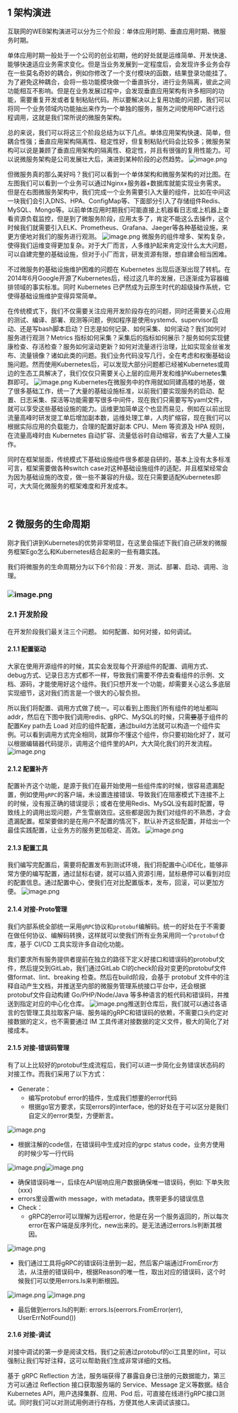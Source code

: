 ## 1 架构演进
互联网的WEB架构演进可以分为三个阶段：单体应用时期、垂直应用时期、微服务时期。


单体应用时期一般处于一个公司的创业初期，他的好处就是运维简单、开发快速、能够快速适应业务需求变化。但是当业务发展到一定程度后，会发现许多业务会存在一些莫名奇妙的耦合，例如你修改了一个支付模块的函数，结果登录功能挂了。为了避免这种耦合，会将一些功能模块做一个垂直拆分，进行业务隔离，彼此之间功能相互不影响。但是在业务发展过程中，会发现垂直应用架构有许多相同的功能，需要重复开发或者复制粘贴代码。所以要解决以上复用功能的问题，我们可以将同一个业务领域内功能抽出来作为一个单独的服务，~~​~~服务之间使用RPC进行远程调用，这就是我们常所说的微服务架构。

总的来说，我们可以将这三个阶段总结为以下几点。单体应用架构快速、简单，但~~​~~耦合性强；垂直应用架构隔离性、稳定性好，但复制粘贴代码会比较多；微服务架构可以说是兼顾了垂直应用架构的隔离性、稳定性，并且有很强的复用性能力。可以说微服务架构是公司发展壮大后，演进到某种阶段的必然趋势。
![image.png](https://cdn.nlark.com/yuque/0/2021/png/497518/1631804426745-bfdece05-88ce-4a80-837c-ea3ea76988fd.png#clientId=ue5f57623-9a54-4&crop=0&crop=0&crop=1&crop=1&from=paste&height=319&id=u99f16720&margin=%5Bobject%20Object%5D&name=image.png&originHeight=319&originWidth=1178&originalType=binary&ratio=1&rotation=0&showTitle=false&size=36623&status=done&style=none&taskId=u67863f76-ed23-4e1b-8f51-37195047aae&title=&width=1178)


但微服务真的那么美好吗？我们可以看到一个单体架构和微服务架构的对比图。在左图我们可以看到一个业务可以通过Nginx+服务器+数据库就能实现业务需求。但是在右图微服务架构中，我们完成一个业务需要引入大量的组件，比如在中间这一块我们会引入DNS、HPA、ConfigMap等、下面部分引入了存储组件Redis、MySQL、Mongo等。以前~~​~~单体应用时期我们可能直接上机器看日志或上机器上查看资源负载监控，但是到了微服务阶段，应用太多了，肯定不能这么去操作，这个时候我们就需要引入ELK、Prometheus、Grafana、Jaeger等各种基础设施，来更方便地对我们的服务进行观测。
![image.png](https://cdn.nlark.com/yuque/0/2021/png/497518/1631261406902-fbfba61d-5186-4efa-999e-6ab1a638e2ff.png#clientId=u9a05a0ae-3d87-4&crop=0&crop=0&crop=1&crop=1&from=paste&height=514&id=u117c8c43&margin=%5Bobject%20Object%5D&name=image.png&originHeight=514&originWidth=1192&originalType=binary&ratio=1&rotation=0&showTitle=false&size=119025&status=done&style=none&taskId=u191bd5b7-c43f-42d6-9ad9-c1e152360d5&title=&width=1192)
微服务的组件增多、架构复杂，使得我们运维变得更加复杂。对于大厂而言，人多维护起来肯定没什么太大问题，可以自建完整的基础设施，但对于小厂而言，研发资源有限，想自建会相当困难~~​~~。
​

不过微服务的基础设施维护困难的问题在 Kubernetes 出现后逐渐出现了转机。在2014年6月Google开源了Kubernetes后，经过这几年的发展，已逐渐成为容器编排领域的事实标准。同时 Kubernetes 已俨然成为云原生时代的超级操作系统，它使得基础设施维护变得异常~~​~~简单。
~~​~~

在传统模式下，我们不仅需要关注应用开发阶段存在的问题，同时还需要关心应用的测试、编译、部署、观测等问题，例如程序是使用systemd、supervisor启动、还是写bash脚本启动？日志是如何记录、如何采集、如何滚动？我们如何对服务进行观测？Metrics 指标如何采集？采集后的指标如何展示？服务如何实现健康检查、存活检查？服务如何滚动更新？如何对流量进行治理，比如实现金丝雀发布、流量镜像？诸如此类的问题。我们业务代码没写几行，全在考虑和权衡基础设施问题。然而~~​~~使用Kubernetes后，可以发现大部分问题都已经被Kubernetes或周边的生态工具解决了，我们仅仅只需要关心上层的应用开发和维护Kubernetes集群即可。
![image.png](https://cdn.nlark.com/yuque/0/2021/png/497518/1631261444256-a8a6d376-f89f-4618-bee9-318d5b08ab40.png#clientId=u9a05a0ae-3d87-4&crop=0&crop=0&crop=1&crop=1&from=paste&height=464&id=UyWn3&margin=%5Bobject%20Object%5D&name=image.png&originHeight=464&originWidth=1173&originalType=binary&ratio=1&rotation=0&showTitle=false&size=80190&status=done&style=none&taskId=u9bac8cb3-04cf-4065-8456-08bfb7ce023&title=&width=1173)
Kubernetes在微服务中的作用就如同建高楼的地基，做了很多基础工作，统一了大量的基础设施标准，以前我们要实现服务的启动、配置、日志采集、探活等功能需要写很多中间件，现在我们只需要写写yaml文件，就可以享受这些基础设施的能力。运维更加简单这个也显而易见，例如在以前出现流量高峰时研发提工单后增加副本数，运维处理工单，人肉扩缩容，现在我们可以根据实际应用的负载能力，合理的配置好副本 CPU、Mem 等资源及 HPA 规则，在流量高峰时由 Kubernetes 自动扩容、流量低谷时自动缩容，省去了大量人工操作。
​

~~​~~同时在框架层面，传统模式下基础设施组件很多都是自研的，基本上没有太多标准可言，框架需要做各种switch case对这种基础设施组件的适配，并且框架经常会为因为基础设施的改变，做一些不兼容的升级。现在只需要适配Kubernetes即可，大大简化微服务的框架难度和开发成本。


​

## 2 微服务的生命周期
刚才我们讲到Kubernetes的优势非常明显，在这里会描述下我们自己研发的微服务框架Ego怎么和Kubernetes结合起来的一些有趣实践。
​

我们将微服务的生命周期分为以下6个阶段：开发、测试、部署、启动、调用、治理。
### ![image.png](https://cdn.nlark.com/yuque/0/2021/png/497518/1631261281413-347cec08-03e5-4195-b19b-cfcd4ed115dc.png#clientId=u9a05a0ae-3d87-4&crop=0&crop=0&crop=1&crop=1&from=paste&height=145&id=u7f5f289e&margin=%5Bobject%20Object%5D&name=image.png&originHeight=145&originWidth=725&originalType=binary&ratio=1&rotation=0&showTitle=false&size=15939&status=done&style=none&taskId=ue90bbaf6-b8f8-4743-963a-284387547a6&title=&width=725)
### 2.1 开发阶段
在开发阶段我们最关注三个问题。 如何配置、如何对接，如何~~​~~调试。
​

#### 2.1.1 配置驱动
大家在使用开源组件的时候，其实会发现每个开源组件的配置、调用方式、debug方式、记录日志方式都不一样，导致我们需要不停去查看组件的示例、文档、源码，才能使用好这个组件。我们只想开发一个功能，却需要关心这么多底层实现细节，这对我们而言~~​~~是一个很大的心智负担。


所以我们将配置、调用方式做了统一。可以看到上图我们所有组件的地址都叫addr，然后在下图中我们调用redis、gRPC、MySQL的时候，只需~~要​~~基于组件的配置Key path去 Load 对应的组件配置，通过build方法就可以构造一个组件实例。可以看到调用方式完全相同，就算你不懂这个组件，你只要初始化好了，就可以根据编辑器代码提示，调用这个组件里的API，大大简化我们的开发流程。
![image.png](https://cdn.nlark.com/yuque/0/2021/png/497518/1631261241446-dcab1c73-859b-44c2-a895-792673154432.png#clientId=u9a05a0ae-3d87-4&crop=0&crop=0&crop=1&crop=1&from=paste&height=459&id=u545d0e96&margin=%5Bobject%20Object%5D&name=image.png&originHeight=459&originWidth=867&originalType=binary&ratio=1&rotation=0&showTitle=false&size=113628&status=done&style=none&taskId=u18a824a7-05ba-45ef-9872-8387fb51c4f&title=&width=867)
​

#### 2.1.2 配置补齐
配置补齐这个功能，是源于我们在最开始使用一些组件库的时候，很容易遗漏配置，例如使用`gRPC`的客户端，未设置连接错误、导致我们在阻塞模式下连接不上的时候，没有报正确的错误提示；或者在使用Redis、MySQL没有超时配置，导致线上的调用出现问题，产生雪崩效应。这些都是因为我们对组件的不熟悉，才会遗漏配置。框架要做的是在用户不配置的情况下，默认补齐这些配置，并给出一个最佳实践配置，让业务方的服务更加稳定、高效。
![image.png](https://cdn.nlark.com/yuque/0/2021/png/497518/1631261307664-35cb9cac-41df-4f45-8511-6efb6e78266c.png#clientId=u9a05a0ae-3d87-4&crop=0&crop=0&crop=1&crop=1&from=paste&height=471&id=ube89a900&margin=%5Bobject%20Object%5D&name=image.png&originHeight=471&originWidth=582&originalType=binary&ratio=1&rotation=0&showTitle=false&size=85447&status=done&style=none&taskId=u6b915c16-bdd3-44b4-bc6b-d5ece4c12b1&title=&width=582)
#### 2.1.3 配置工具
我们编写完配置后，需要将配置发布到测试环境，我们将配置中心IDE化，能够非常方便的编写配置，通过鼠标右键，就可以插入资源引用，鼠标悬停可以看到对应的配置信息。通过配置中心，使我们在对比配置版本，发布，回滚，可以更加方便。
![image.png](https://cdn.nlark.com/yuque/0/2021/png/497518/1631262349303-8d7ba434-7c3e-4b09-8326-186192a1b256.png#clientId=u9a05a0ae-3d87-4&crop=0&crop=0&crop=1&crop=1&from=paste&height=528&id=u7efb695b&margin=%5Bobject%20Object%5D&name=image.png&originHeight=528&originWidth=867&originalType=binary&ratio=1&rotation=0&showTitle=false&size=136900&status=done&style=none&taskId=u7236f1f5-b375-4ed1-8989-b0f1c853364&title=&width=867)
#### 2.1.4 对接-Proto管理
我们内部系统全部统一采用`gRPC`协议和`protobuf`编解码。统一的好处在于不需要在做任何协议、编解码转换，这样就可以使我们所有业务采用同一个`protobuf`仓库，基于 CI/CD 工具实现许多自动化功能。
​

我们要求所有服务提供者提前在独立的路径下定义好接口和错误码的protobuf文件，然后提交到GitLab，我们通过GitLab CI的check阶段对变更的protobuf文件做format、lint、breaking 检查。然后在build阶段，会基于 protobuf 文件中的注释自动产生文档，并推送至内部的微服务管理系统接口平台中，还会根据protobuf文件自动构建  Go/PHP/Node/Java 等多种语言的桩代码和错误码，并推送到指定对应的中心化仓库~~​~~。
![image.png](https://cdn.nlark.com/yuque/0/2021/png/497518/1631262970245-eaa4f021-b177-44c2-97f4-36ca5f559c02.png#clientId=u9a05a0ae-3d87-4&crop=0&crop=0&crop=1&crop=1&from=paste&height=872&id=u4d28f4ff&margin=%5Bobject%20Object%5D&name=image.png&originHeight=872&originWidth=2560&originalType=binary&ratio=1&rotation=0&showTitle=false&size=530378&status=done&style=none&taskId=u524c77c7-787a-4658-b675-6ee68a1e14c&title=&width=2560)推送到仓库后，我们就可以通过各语言的包管理工具拉取客户端、服务端的gRPC和错误码的依赖，不需要口头约定对接数据的定义，也不需要通过 IM 工具传递对接数据的定义文件，极大的简化了对接成本~~​~~。
#### 
#### 2.1.5 对接-错误码管理
有了以上比较好的protobuf生成流程后，我们可以进一步简化业务错误状态码的对接工作。而我们采用了以下方式：~~​~~

- Generate：
    - 编写protobuf error的插件，生成我们想要的error代码
    - 根据go官方要求，实现errors的interface，他的好处在于可以区分是我们自定义的error类型，方便断言。

![image.png](https://cdn.nlark.com/yuque/0/2021/png/497518/1631805432392-23326c11-5be3-4295-9e79-502195d2829e.png#clientId=ue5f57623-9a54-4&crop=0&crop=0&crop=1&crop=1&from=paste&height=208&id=u2c4fe109&margin=%5Bobject%20Object%5D&name=image.png&originHeight=1087&originWidth=2560&originalType=binary&ratio=1&rotation=0&showTitle=false&size=435006&status=done&style=none&taskId=u766edfdb-1627-4483-9a5c-155971186ec&title=&width=491)

- 根据注解的code信，在错误码中生成对应的grpc status code，业务方使用的时候少写一行代码

![image.png](https://cdn.nlark.com/yuque/0/2021/png/497518/1631806163171-cc166add-6807-47fc-8d78-41715905193d.png#clientId=ue5f57623-9a54-4&crop=0&crop=0&crop=1&crop=1&from=paste&height=326&id=ub02b6816&margin=%5Bobject%20Object%5D&name=image.png&originHeight=326&originWidth=257&originalType=binary&ratio=1&rotation=0&showTitle=false&size=25655&status=done&style=none&taskId=u4101a16a-1413-415c-bc41-8ae3de9d3dd&title=&width=257)![image.png](https://cdn.nlark.com/yuque/0/2021/png/497518/1631806141251-4a9eb1a2-dd47-469f-b3fa-42e57559a93c.png#clientId=ue5f57623-9a54-4&crop=0&crop=0&crop=1&crop=1&from=paste&height=153&id=JvMMo&margin=%5Bobject%20Object%5D&name=image.png&originHeight=160&originWidth=476&originalType=binary&ratio=1&rotation=0&showTitle=false&size=31414&status=done&style=none&taskId=u0667acad-31d0-4a62-a3f1-d1b0c8c44ed&title=&width=455)

- 确保错误码唯一，后续在API层响应用户数据确保唯一错误码，例如: 下单失败(xxx)
- errors里设置with message，with metadata，携带更多的错误信息
- Check：
    - gRPC的error可以理解为远程error，他是在另一个服务返回的，所以每次error在客户端是反序列化，new出来的。是无法通过errors.Is判断其根因。

![image.png](https://cdn.nlark.com/yuque/0/2021/png/497518/1631707435739-7f8c7172-ccb0-4462-8021-49e97478d88e.png#clientId=uad1fbcbd-cca7-4&crop=0&crop=0&crop=1&crop=1&from=paste&height=256&id=u63b9fb45&margin=%5Bobject%20Object%5D&name=image.png&originHeight=256&originWidth=607&originalType=binary&ratio=1&rotation=0&showTitle=false&size=26418&status=done&style=none&taskId=u3b09419b-7694-4e4b-be9d-eaa1606db05&title=&width=607)

- 我们通过工具将gRPC的错误码注册到一起，然后客户端通过FromError方法，从注册的错误码中，根据Reason的唯一性，取出对应的错误码，这个时候我们可以使用errors.Is来判断根因。

![image.png](https://cdn.nlark.com/yuque/0/2021/png/497518/1631267923383-e4356248-1af7-4c97-bd00-ef80ed227871.png#clientId=u9a05a0ae-3d87-4&crop=0&crop=0&crop=1&crop=1&from=paste&height=424&id=uf2397b77&margin=%5Bobject%20Object%5D&name=image.png&originHeight=424&originWidth=1112&originalType=binary&ratio=1&rotation=0&showTitle=false&size=86004&status=done&style=none&taskId=u1c2c3534-f7cf-46a2-be79-684597f113f&title=&width=1112)
![image.png](https://cdn.nlark.com/yuque/0/2021/png/497518/1631806238170-a5adb0a8-2590-48c6-b712-4001c15ae0e4.png#clientId=ue5f57623-9a54-4&crop=0&crop=0&crop=1&crop=1&from=paste&height=1440&id=u712da689&margin=%5Bobject%20Object%5D&name=image.png&originHeight=1440&originWidth=2214&originalType=binary&ratio=1&rotation=0&showTitle=false&size=502482&status=done&style=none&taskId=u5456a670-d2cb-414c-a42e-d2f94e0b746&title=&width=2214)

- 最后做到errors.Is的判断: errors.Is(eerrors.FromError(err), UserErrNotFound())
#### 
#### 2.1.6 对接-调试
对接中调试的第一步是阅读文档，我们之前通过protobuf的ci工具里的lint，可以强制让我们写好注释，这可以帮助我们生成非常详细的文档。

基于 gRPC Reflection 方法，服务端获得了暴露自身已注册的元数据能力，第三方可以通过 Reflection 接口获取服务端的 Service、Message 定义等数据。结合 Kubernetes API，用户选择集群、应用、Pod 后，可直接在线进行gRPC接口测试。同时我们可以对测试用例进行存档~~​~~，方便其他人来调试该接口。
